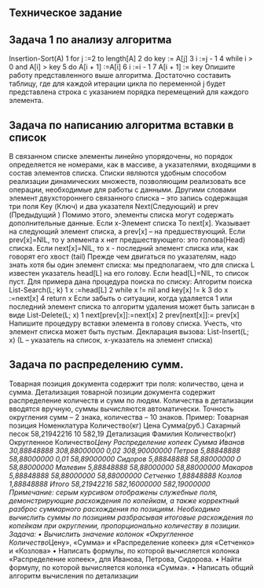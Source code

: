 ## Техническое задание
## Задача 1 по анализу алгоритма
Insertion-Sort(A)
1 for j :=2 to length[A]
2 do key := A[j]
3 i :=j - 1
4 while i > 0 and A[i] > key
5 do A[i + 1] :=A[i]
6 i :=i - 1
7 A[i + 1] := key
Опишите работу представленного выше алгоритма.
Достаточно составить таблицу, где для каждой итерации цикла по переменной j будет представлена строка с указанием порядка перемещений для каждого элемента.
## Задача по написанию алгоритма вставки в список
В связанном списке элементы линейно упорядочены, но порядок определяется не номерами, как в массиве, а указателями, входящими в состав элементов списка. Списки являются удобным способом реализации динамических множеств, позволяющим реализовать все операции, необходимые для работы с данными. Другими словами элемент двухстороннего связанного списка – это запись содержащая три поля Key (Ключ) и два указателя Next(Следующий) и prev (Предыдущий ) Помимо этого, элементы списка могут содержать дополнительные данные. Если х-Элемент списка То next[x]. Указывает на следующий элемент списка, а prev[x] – на предшествующий. Если prev[x]=NIL, то у элемента x нет предшествующего: это голова(Head) списка. Если next[x]=NIL, то x - последний элемент списка или, как говорят его хвост (tail)
Прежде чем двигаться по указателям, надо знать хотя бы один элемент списка: мы предполагаем, что для списка L известен указатель head[L] на его голову. Если head[L]=NIL, то список пуст.
Для примера дана процедура поиска по списку:
Алгоритм поиска
List-Search(L; k)
1 x :=head[L]
2 while x != nil and key[x] != k
3 do x :=next[x]
4 return x
Если забыть о ситуации, когда удаляется 1 или последний элемент списка то алгоритм удаления может быть записан в виде
List-Delete(L; x)
1 next[prev[x]]:=next[x]
2 prev[next[x]]:= prev[x]
Напишите процедуру вставки элемента в голову списка.
Учесть, что элемент списка может быть пустым.
Декларация вызова:
List-Insert(L; x)
(L – указатель на список, x-указатель на элемент списка)
## Задача по распределению сумм.
Товарная позиция документа содержит три поля: количество, цена и сумма. Детализация товарной позиции документа содержит распределение количеств и сумм по людям. Количества в детализации вводятся вручную, суммы вычисляются автоматически.
Точность округления сумм – 2 знака, количества – 10 знаков.
Пример:
Товарная позиция Номенклатура Количество(кг) Цена Сумма(руб.)
Сахарный песок
58,21942216
10
582,19
Детализация Фамилия Количество(кг) Округленное Количество*Цену Распределение копеек Сумма
Иванов
30,88848888
308,88000000
0,02
308,90000000
Петров
5,88848888
58,88000000
0,01
58,89000000
Сидоров
5,88848888
58,88000000
0
58,88000000
Малевин
5,88848888
58,88000000
58,88000000
Макаров
5,88848888
58,88000000
58,88000000
Сетченко
1,88848888
Козлов
1,88848888
Итого
58,21942216
582,16000000
582,19000000
Примечание: серым курсивом отображены служебные поля, демонстрирующие расхождения по копейкам, а также корректный разброс суммарного расхождения по позициям.
Необходимо вычислить суммы по позициям разбрасывая итоговые расхождения по копейкам при округлении, пропорционально количеству в позиции.
Задача:
• Вычислить значение колонок «Округленное Количество*Цену», «Сумма» и «Распределение копеек» для «Сетченко» и «Козлова»
• Написать формулы, по которой вычисляется колонка «Распределение копеек», для Иванова, Петрова, Сидорова.
• Найти формулу, по которой вычисляется колонка «Сумма».
• Написать общий алгоритм вычисления по детализации
